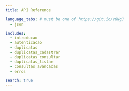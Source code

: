 ```yaml
---
title: API Reference

language_tabs: # must be one of https://git.io/vQNgJ
  - json

includes:
  - introducao
  - autenticacao
  - duplicatas
  - duplicatas_cadastrar
  - duplicatas_consultar
  - duplicatas_listar
  - consultas_avancadas
  - erros

search: true
---
```

